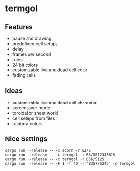 # termgol

## Features

- pause and drawing
- predefined cell setups
- delay
- frames per second
- rules
- 24 bit colors
- customizable live and dead cell color
- fading cells

## Ideas

- customizable live and dead cell character
- screensaver mode
- toroidal or sheet world
- cell setups from files
- rainbow colors

## Nice Settings

```
cargo run --release -- -c acorn -r B2/S
cargo run --release -- -c termgol -r B3/S012345678
cargo run --release -- -c termgol -r B36/S125
cargo run --release -- -F 1 -f 40 -r 'B357/S245' -c termgol
```
